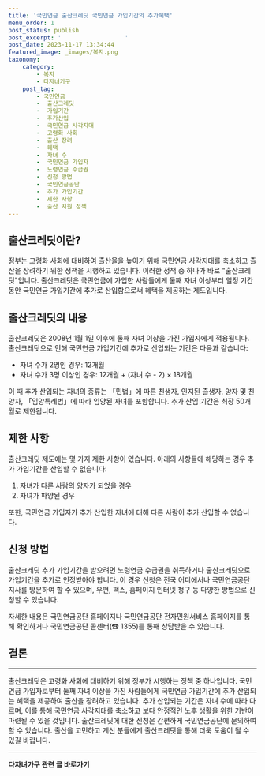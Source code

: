 ```yaml
---
title: '국민연금 출산크레딧 국민연금 가입기간의 추가혜택'
menu_order: 1
post_status: publish
post_excerpt: '                  '
post_date: 2023-11-17 13:34:44
featured_image: _images/복지.png
taxonomy:
    category:
        - 복지
        - 다자녀가구
    post_tag:
        - 국민연금
        -  출산크레딧
        -  가입기간
        -  추가산입
        -  국민연금 사각지대
        -  고령화 사회
        -  출산 장려
        -  혜택
        -  자녀 수
        -  국민연금 가입자
        -  노령연금 수급권
        -  신청 방법
        -  국민연금공단
        -  추가 가입기간
        -  제한 사항
        -  출산 지원 정책
---
```



출산크레딧이란?
------------------
정부는 고령화 사회에 대비하여 출산율을 높이기 위해 국민연금 사각지대를 축소하고 출산을 장려하기 위한 정책을 시행하고 있습니다. 이러한 정책 중 하나가 바로 "출산크레딧"입니다. 출산크레딧은 국민연금에 가입한 사람들에게 둘째 자녀 이상부터 일정 기간 동안 국민연금 가입기간에 추가로 산입함으로써 혜택을 제공하는 제도입니다. 

출산크레딧의 내용
------------------
출산크레딧은 2008년 1월 1일 이후에 둘째 자녀 이상을 가진 가입자에게 적용됩니다. 출산크레딧으로 인해 국민연금 가입기간에 추가로 산입되는 기간은 다음과 같습니다:

- 자녀 수가 2명인 경우: 12개월
- 자녀 수가 3명 이상인 경우: 12개월 + (자녀 수 - 2) × 18개월

이 때 추가 산입되는 자녀의 종류는 「민법」에 따른 친생자, 인지된 출생자, 양자 및 친양자, 「입양특례법」에 따라 입양된 자녀를 포함합니다. 추가 산입 기간은 최장 50개월로 제한됩니다.

제한 사항
----------
출산크레딧 제도에는 몇 가지 제한 사항이 있습니다. 아래의 사항들에 해당하는 경우 추가 가입기간을 산입할 수 없습니다:

1. 자녀가 다른 사람의 양자가 되었을 경우
2. 자녀가 파양된 경우

또한, 국민연금 가입자가 추가 산입한 자녀에 대해 다른 사람이 추가 산입할 수 없습니다.

신청 방법
---------
출산크레딧 추가 가입기간을 받으려면 노령연금 수급권을 취득하거나 출산크레딧으로 가입기간을 추가로 인정받아야 합니다. 이 경우 신청은 전국 어디에서나 국민연금공단 지사를 방문하여 할 수 있으며, 우편, 팩스, 홈페이지 인터넷 청구 등 다양한 방법으로 신청할 수 있습니다.

자세한 내용은 국민연금공단 홈페이지나 국민연금공단 전자민원서비스 홈페이지를 통해 확인하거나 국민연금공단 콜센터(☎ 1355)를 통해 상담받을 수 있습니다.

## 결론
----
출산크레딧은 고령화 사회에 대비하기 위해 정부가 시행하는 정책 중 하나입니다. 국민연금 가입자로부터 둘째 자녀 이상을 가진 사람들에게 국민연금 가입기간에 추가 산입되는 혜택을 제공하여 출산을 장려하고 있습니다. 추가 산입되는 기간은 자녀 수에 따라 다르며, 이를 통해 국민연금 사각지대를 축소하고 보다 안정적인 노후 생활을 위한 기반이 마련될 수 있을 것입니다. 출산크레딧에 대한 신청은 간편하게 국민연금공단에 문의하여 할 수 있습니다. 출산을 고민하고 계신 분들에게 출산크레딧을 통해 더욱 도움이 될 수 있길 바랍니다.
<!-- wp:separator -->
<hr class="wp-block-separator has-alpha-channel-opacity"/>
<!-- /wp:separator -->

<!-- wp:group {"backgroundColor":"base","layout":{"type":"constrained"}} -->
<div class="wp-block-group has-base-background-color has-background"><!-- wp:paragraph {"align":"center","fontSize":"medium"} -->
<p class="has-text-align-center has-large-font-size"><strong>다자녀가구 관련 글 바로가기</strong></p>
<!-- /wp:paragraph -->


<!-- wp:latest-posts
{"categories":[{"id":22700,"count":19,"description":"","link":"https://uknowlaw.com/category/%eb%8b%a4%ec%9e%90%eb%85%80%ea%b0%80%ea%b5%ac/","name":"다자녀가구","slug":"다자녀가구","taxonomy":"category","parent":0,"meta":[],"_links":{"self":[{"href":"https://uknowlaw.com/wp-json/wp/v2/categories/22700"}],"collection":[{"href":"https://uknowlaw.com/wp-json/wp/v2/categories"}],"about":[{"href":"https://uknowlaw.com/wp-json/wp/v2/taxonomies/category"}],"wp:post_type":[{"href":"https://uknowlaw.com/wp-json/wp/v2/posts?categories=22700"}],"curies":[{"name":"wp","href":"https://api.w.org/{rel}","templated":true}]}}],"postsToShow":100,"excerptLength":28,"postLayout":"grid","columns":2,"featuredImageAlign":"left","featuredImageSizeSlug":"large","fontSize":"small"} /--></div>
<!-- /wp:group -->